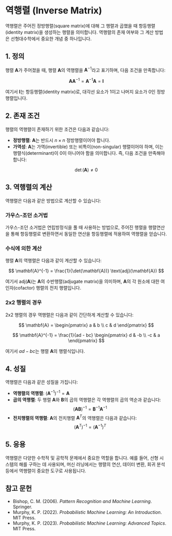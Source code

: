 # 역행렬 (Inverse Matrix)

역행렬은 주어진 정방행렬(square matrix)에 대해 그 행렬과 곱했을 때 항등행렬(identity matrix)을 생성하는 행렬을 의미합니다. 역행렬의 존재 여부와 그 계산 방법은 선형대수학에서 중요한 개념 중 하나입니다.

## 1. 정의

행렬 $\mathbf{A}$가 주어졌을 때, 행렬 $\mathbf{A}$의 역행렬을 $\mathbf{A}^{-1}$라고 표기하며, 다음 조건을 만족합니다:

$$
\mathbf{A} \mathbf{A}^{-1} = \mathbf{A}^{-1} \mathbf{A} = \mathbf{I}
$$

여기서 $\mathbf{I}$는 항등행렬(identity matrix)로, 대각선 요소가 1이고 나머지 요소가 0인 정방행렬입니다.

## 2. 존재 조건

행렬의 역행렬이 존재하기 위한 조건은 다음과 같습니다:

- **정방행렬**: $\mathbf{A}$는 반드시 $n \times n$ 정방행렬이어야 합니다.
- **가역성**: $\mathbf{A}$는 가역(invertible) 또는 비특이(non-singular) 행렬이어야 하며, 이는 행렬식(determinant)이 0이 아니어야 함을 의미합니다. 즉, 다음 조건을 만족해야 합니다:

$$
\det(\mathbf{A}) \neq 0
$$

## 3. 역행렬의 계산

역행렬은 다음과 같은 방법으로 계산할 수 있습니다:

### 가우스-조던 소거법

가우스-조던 소거법은 연립방정식을 풀 때 사용하는 방법으로, 주어진 행렬을 행렬연산을 통해 항등행렬로 변환하면서 동일한 연산을 항등행렬에 적용하여 역행렬을 얻습니다.

### 수식에 의한 계산

행렬 $\mathbf{A}$의 역행렬은 다음과 같이 계산할 수 있습니다:

$$
\mathbf{A}^{-1} = \frac{1}{\det(\mathbf{A})} \text{adj}(\mathbf{A})
$$

여기서 $\text{adj}(\mathbf{A})$는 $\mathbf{A}$의 수반행렬(adjugate matrix)을 의미하며, $\mathbf{A}$의 각 원소에 대한 여인자(cofactor) 행렬의 전치 행렬입니다.

### 2x2 행렬의 경우

2x2 행렬의 경우 역행렬은 다음과 같이 간단하게 계산할 수 있습니다:

$$
\mathbf{A} = \begin{pmatrix} a & b \\ c & d \end{pmatrix}
$$

$$
\mathbf{A}^{-1} = \frac{1}{ad - bc} \begin{pmatrix} d & -b \\ -c & a \end{pmatrix}
$$

여기서 $ad - bc$는 행렬 $\mathbf{A}$의 행렬식입니다.

## 4. 성질

역행렬은 다음과 같은 성질을 가집니다:

- **역행렬의 역행렬**: $\left(\mathbf{A}^{-1}\right)^{-1} = \mathbf{A}$
- **곱의 역행렬**: 두 행렬 $\mathbf{A}$와 $\mathbf{B}$의 곱의 역행렬은 각 역행렬의 곱의 역순과 같습니다:
  $$
  (\mathbf{A} \mathbf{B})^{-1} = \mathbf{B}^{-1} \mathbf{A}^{-1}
  $$
- **전치행렬의 역행렬**: $\mathbf{A}$의 전치행렬 $\mathbf{A}^T$의 역행렬은 다음과 같습니다:
  $$
  (\mathbf{A}^T)^{-1} = (\mathbf{A}^{-1})^T
  $$

## 5. 응용

역행렬은 다양한 수학적 및 공학적 문제에서 중요한 역할을 합니다. 예를 들어, 선형 시스템의 해를 구하는 데 사용되며, 머신 러닝에서는 행렬의 연산, 데이터 변환, 회귀 분석 등에서 역행렬이 중요한 도구로 사용됩니다.

## 참고 문헌

- Bishop, C. M. (2006). *Pattern Recognition and Machine Learning*. Springer.
- Murphy, K. P. (2022). *Probabilistic Machine Learning: An Introduction*. MIT Press.
- Murphy, K. P. (2023). *Probabilistic Machine Learning: Advanced Topics*. MIT Press.
